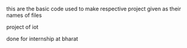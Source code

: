 this are the basic code used to make respective project given as their names of files 

project of iot 

done for internship  at bharat
